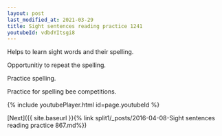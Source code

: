 ```yaml
---
layout: post
last_modified_at: 2021-03-29
title: Sight sentences reading practice 1241
youtubeId: vdbdYItsgi8
---
```

 
 
Helps to learn sight words and their spelling.

Opportunitiy to repeat the spelling. 

Practice spelling. 
 
Practice for spelling bee competitions. 
 
{% include youtubePlayer.html id=page.youtubeId %}
 
 

[Next]({{ site.baseurl }}{% link  split1/_posts/2016-04-08-Sight sentences reading practice 867.md%})
 

